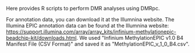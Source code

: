 Here provides R scripts to perform DMR analyses using DMRpc. 

For annotation data, you can download it at the Illumnina website. The Illumina EPIC annotation data can be found at the Illumnina website: https://support.illumina.com/array/array_kits/infinium-methylationepic-beadchip-kit/downloads.html. We used "Infinium MethylationEPIC v1.0 B4 Manifest File (CSV Format)" and saved it as "MethylationEPIC_v_1_0_B4.csv".

